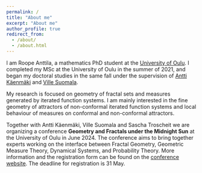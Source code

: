 ```yaml
---
permalink: /
title: "About me"
excerpt: "About me"
author_profile: true
redirect_from: 
  - /about/
  - /about.html
---
```


I am Roope Anttila, a mathematics PhD student at the [University of Oulu](https://www.oulu.fi/en/university/faculties-and-units/faculty-science/mathematical-sciences). I completed my MSc at the University of Oulu in the summer of 2021, and began my doctoral studies in the same fall under the supervision of [Antti Käenmäki](https://anttikaenmaki.wordpress.com/) and [Ville Suomala](https://www.oulu.fi/fi/tutkijat/ville-suomala). 

My research is focused on geometry of fractal sets and measures generated by iterated function systems. I am mainly interested in the fine geometry of attractors of non-conformal iterated function systems and local behaviour of measures on conformal and non-conformal attractors.

Together with Antti Käenmäki, Ville Suomala and Sascha Troscheit we are organizing a conference **Geometry and Fractals under the Midnight Sun** at the University of Oulu in June 2024. The conference aims to bring together experts working on the interface between Fractal Geometry, Geometric Measure Theory, Dynamical Systems, and Probability Theory. More information and the registration form can be found on the [conference website](https://midnightsun2024.gitlab.io/). The deadline for registration is 31 May.